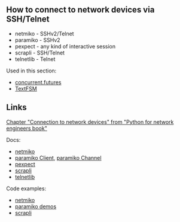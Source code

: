 ## How to connect to network devices via SSH/Telnet

* netmiko - SSHv2/Telnet
* paramiko - SSHv2
* pexpect - any kind of interactive session
* scrapli - SSH/Telnet
* telnetlib - Telnet

Used in this section:

* [concurrent.futures](https://github.com/natenka/pyneng-examples/tree/main/concurrent_futures)
* [TextFSM](https://github.com/natenka/pyneng-examples/tree/main/textfsm)

## Links

[Chapter "Connection to network devices" from "Python for network engineers book"](https://pyneng.readthedocs.io/en/latest/book/18_ssh_telnet/index.html)


Docs:

* [netmiko](https://github.com/ktbyers/netmiko)
* [paramiko Client](http://docs.paramiko.org/en/2.0/api/client.html), [paramiko Channel](http://docs.paramiko.org/en/2.0/api/channel.html)
* [pexpect](https://pexpect.readthedocs.io/en/stable/index.html)
* [scrapli](https://carlmontanari.github.io/scrapli/user_guide/basic_usage/)
* [telnetlib](https://docs.python.org/3/library/telnetlib.html)


Code examples:

* [netmiko](https://github.com/ktbyers/netmiko/tree/develop/examples)
* [paramiko demos](https://github.com/paramiko/paramiko/tree/master/demos)
* [scrapli](https://github.com/carlmontanari/scrapli/tree/master/examples)
